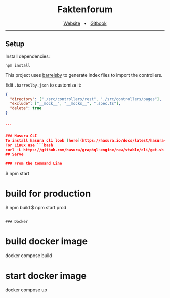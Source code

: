 <div align="center">
  <h1>Faktenforum</h1>
  <div align="center">
    <a href="https://www.faktenforum.org">Website</a>
    <span>&nbsp;&nbsp;•&nbsp;&nbsp;</span>
    <a href="https://app.gitbook.com/o/aw1SvnAHl2HeONNnQsWg/home">Gitbook</a>
  </div>
  <hr />
</div>

## Setup

Install dependencies:

```bash
npm install
```

This project uses [barrelsby](https://www.npmjs.com/package/barrelsby) to generate index files to import the controllers.

Edit `.barreslby.json` to customize it:

````json
{
  "directory": ["./src/controllers/rest", "./src/controllers/pages"],
  "exclude": ["__mock__", "__mocks__", ".spec.ts"],
  "delete": true
}


```

### Hasura CLI
To install hasura cli look [here](https://hasura.io/docs/latest/hasura-cli/install-hasura-cli/)
For Linux use ```bash
curl -L https://github.com/hasura/graphql-engine/raw/stable/cli/get.sh | bash```
## Serve

### From the Command Line

````

$ npm start

# build for production

$ npm build
$ npm start:prod

```

### Docker

```

# build docker image

docker compose build

# start docker image

docker compose up

```

```
